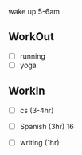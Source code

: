 wake up 5-6am  

## WorkOut
- [ ] running 
- [ ] yoga  
## WorkIn
- [ ] cs (3-4hr) 
- [ ] Spanish (3hr) 16 
- [ ] writing (1hr)
	
	